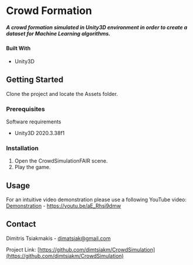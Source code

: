 <!-- PROJECT SHIELDS -->
<!--
*** This template uses markdown "reference style" links for readability.
*** Reference links are enclosed in brackets [ ] instead of parentheses ( ).
*** See the bottom of this document for the declaration of the reference variables
*** for contributors-url, forks-url, etc. This is an optional, concise syntax you may use.
*** https://www.markdownguide.org/basic-syntax/#reference-style-links
-->

# Crowd Formation

##### A crowd formation simulated in Unity3D environment in order to create a dataset for Machine Learning algorithms.

#### Built With

* Unity3D

<!-- GETTING STARTED -->
## Getting Started

Clone the project and locate the Assets folder.

### Prerequisites

Software requirements
* Unity3D 2020.3.38f1

### Installation
 
1. Open the CrowdSimulationFAIR scene.
2. Play the game.


<!-- USAGE EXAMPLES -->
## Usage

For an intuitive video demonstration please use a following YouTube video: [Demonstration](https://youtu.be/aE_Rhsi9dmw) - https://youtu.be/aE_Rhsi9dmw



<!-- CONTACT -->
## Contact

Dimitris Tsiakmakis - dimatsiak@gmail.com

Project Link: [https://github.com/dimtsiakm/CrowdSimulation](https://github.com/dimtsiakm/CrowdSimulation)
